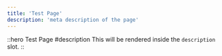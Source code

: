 ```yaml
---
title: 'Test Page'
description: 'meta description of the page'
---
```


<!-- Content of the page -->
::hero
Test Page 
#description
This will be rendered inside the `description` slot.
::